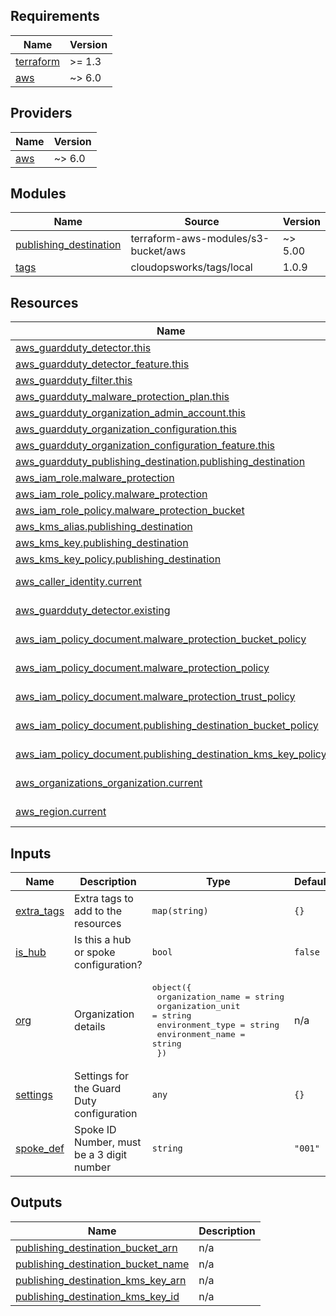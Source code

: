 ## Requirements

| Name | Version |
|------|---------|
| <a name="requirement_terraform"></a> [terraform](#requirement\_terraform) | >= 1.3 |
| <a name="requirement_aws"></a> [aws](#requirement\_aws) | ~> 6.0 |

## Providers

| Name | Version |
|------|---------|
| <a name="provider_aws"></a> [aws](#provider\_aws) | ~> 6.0 |

## Modules

| Name | Source | Version |
|------|--------|---------|
| <a name="module_publishing_destination"></a> [publishing\_destination](#module\_publishing\_destination) | terraform-aws-modules/s3-bucket/aws | ~> 5.00 |
| <a name="module_tags"></a> [tags](#module\_tags) | cloudopsworks/tags/local | 1.0.9 |

## Resources

| Name | Type |
|------|------|
| [aws_guardduty_detector.this](https://registry.terraform.io/providers/hashicorp/aws/latest/docs/resources/guardduty_detector) | resource |
| [aws_guardduty_detector_feature.this](https://registry.terraform.io/providers/hashicorp/aws/latest/docs/resources/guardduty_detector_feature) | resource |
| [aws_guardduty_filter.this](https://registry.terraform.io/providers/hashicorp/aws/latest/docs/resources/guardduty_filter) | resource |
| [aws_guardduty_malware_protection_plan.this](https://registry.terraform.io/providers/hashicorp/aws/latest/docs/resources/guardduty_malware_protection_plan) | resource |
| [aws_guardduty_organization_admin_account.this](https://registry.terraform.io/providers/hashicorp/aws/latest/docs/resources/guardduty_organization_admin_account) | resource |
| [aws_guardduty_organization_configuration.this](https://registry.terraform.io/providers/hashicorp/aws/latest/docs/resources/guardduty_organization_configuration) | resource |
| [aws_guardduty_organization_configuration_feature.this](https://registry.terraform.io/providers/hashicorp/aws/latest/docs/resources/guardduty_organization_configuration_feature) | resource |
| [aws_guardduty_publishing_destination.publishing_destination](https://registry.terraform.io/providers/hashicorp/aws/latest/docs/resources/guardduty_publishing_destination) | resource |
| [aws_iam_role.malware_protection](https://registry.terraform.io/providers/hashicorp/aws/latest/docs/resources/iam_role) | resource |
| [aws_iam_role_policy.malware_protection](https://registry.terraform.io/providers/hashicorp/aws/latest/docs/resources/iam_role_policy) | resource |
| [aws_iam_role_policy.malware_protection_bucket](https://registry.terraform.io/providers/hashicorp/aws/latest/docs/resources/iam_role_policy) | resource |
| [aws_kms_alias.publishing_destination](https://registry.terraform.io/providers/hashicorp/aws/latest/docs/resources/kms_alias) | resource |
| [aws_kms_key.publishing_destination](https://registry.terraform.io/providers/hashicorp/aws/latest/docs/resources/kms_key) | resource |
| [aws_kms_key_policy.publishing_destination](https://registry.terraform.io/providers/hashicorp/aws/latest/docs/resources/kms_key_policy) | resource |
| [aws_caller_identity.current](https://registry.terraform.io/providers/hashicorp/aws/latest/docs/data-sources/caller_identity) | data source |
| [aws_guardduty_detector.existing](https://registry.terraform.io/providers/hashicorp/aws/latest/docs/data-sources/guardduty_detector) | data source |
| [aws_iam_policy_document.malware_protection_bucket_policy](https://registry.terraform.io/providers/hashicorp/aws/latest/docs/data-sources/iam_policy_document) | data source |
| [aws_iam_policy_document.malware_protection_policy](https://registry.terraform.io/providers/hashicorp/aws/latest/docs/data-sources/iam_policy_document) | data source |
| [aws_iam_policy_document.malware_protection_trust_policy](https://registry.terraform.io/providers/hashicorp/aws/latest/docs/data-sources/iam_policy_document) | data source |
| [aws_iam_policy_document.publishing_destination_bucket_policy](https://registry.terraform.io/providers/hashicorp/aws/latest/docs/data-sources/iam_policy_document) | data source |
| [aws_iam_policy_document.publishing_destination_kms_key_policy](https://registry.terraform.io/providers/hashicorp/aws/latest/docs/data-sources/iam_policy_document) | data source |
| [aws_organizations_organization.current](https://registry.terraform.io/providers/hashicorp/aws/latest/docs/data-sources/organizations_organization) | data source |
| [aws_region.current](https://registry.terraform.io/providers/hashicorp/aws/latest/docs/data-sources/region) | data source |

## Inputs

| Name | Description | Type | Default | Required |
|------|-------------|------|---------|:--------:|
| <a name="input_extra_tags"></a> [extra\_tags](#input\_extra\_tags) | Extra tags to add to the resources | `map(string)` | `{}` | no |
| <a name="input_is_hub"></a> [is\_hub](#input\_is\_hub) | Is this a hub or spoke configuration? | `bool` | `false` | no |
| <a name="input_org"></a> [org](#input\_org) | Organization details | <pre>object({<br/>    organization_name = string<br/>    organization_unit = string<br/>    environment_type  = string<br/>    environment_name  = string<br/>  })</pre> | n/a | yes |
| <a name="input_settings"></a> [settings](#input\_settings) | Settings for the Guard Duty configuration | `any` | `{}` | no |
| <a name="input_spoke_def"></a> [spoke\_def](#input\_spoke\_def) | Spoke ID Number, must be a 3 digit number | `string` | `"001"` | no |

## Outputs

| Name | Description |
|------|-------------|
| <a name="output_publishing_destination_bucket_arn"></a> [publishing\_destination\_bucket\_arn](#output\_publishing\_destination\_bucket\_arn) | n/a |
| <a name="output_publishing_destination_bucket_name"></a> [publishing\_destination\_bucket\_name](#output\_publishing\_destination\_bucket\_name) | n/a |
| <a name="output_publishing_destination_kms_key_arn"></a> [publishing\_destination\_kms\_key\_arn](#output\_publishing\_destination\_kms\_key\_arn) | n/a |
| <a name="output_publishing_destination_kms_key_id"></a> [publishing\_destination\_kms\_key\_id](#output\_publishing\_destination\_kms\_key\_id) | n/a |
